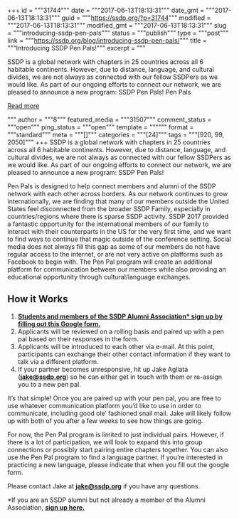+++
id = """31744"""
date = """2017-06-13T18:13:31"""
date_gmt = """2017-06-13T18:13:31"""
guid = """https://ssdp.org/?p=31744"""
modified = """2017-06-13T18:13:31"""
modified_gmt = """2017-06-13T18:13:31"""
slug = """introducing-ssdp-pen-pals"""
status = """publish"""
type = """post"""
link = """https://ssdp.org/blog/introducing-ssdp-pen-pals/"""
title = """Introducing SSDP Pen Pals!"""
excerpt = """<p>SSDP is a global network with chapters in 25 countries across all 6 habitable continents. However, due to distance, language, and cultural divides, we are not always as connected with our fellow SSDPers as we would like. As part of our ongoing efforts to connect our network, we are pleased to announce a new program: SSDP Pen Pals! Pen Pals</p>
<div class="h10"></div>
<p><a class="more-link2 flat" href="https://ssdp.org/blog/introducing-ssdp-pen-pals/">Read more</a></p>
"""
author = """8"""
featured_media = """31507"""
comment_status = """open"""
ping_status = """open"""
template = """"""
format = """standard"""
meta = """[]"""
categories = """[24]"""
tags = """[920, 99, 2050]"""
+++
<span style="font-weight: 400;">SSDP is a global network with chapters in 25 countries across all 6 habitable continents. However, due to distance, language, and cultural divides, we are not always as connected with our fellow SSDPers as we would like. As part of our ongoing efforts to connect our network, we are pleased to announce a new program: SSDP Pen Pals!</span>

<span style="font-weight: 400;">Pen Pals is designed to help connect members and alumni of the SSDP network with each other across borders. As our network continues to grow internationally, we are finding that many of our members outside the United States feel disconnected from the broader SSDP Family, especially in countries/regions where there is sparse SSDP activity. SSDP 2017 provided a fantastic opportunity for the international members of our family to interact with their counterparts in the US for the very first time, and we want to find ways to continue that magic outside of the conference setting. Social media does not always fill this gap as some of our members do not have regular access to the internet, or are not very active on platforms such as Facebook to begin with. The Pen Pal program will create an additional platform for communication between our members while also providing an educational opportunity through cultural/language exchanges. </span>
<h2><b>How it Works</b></h2>
<ol>
 	<li style="font-weight: 400;"><strong><a href="https://docs.google.com/forms/d/e/1FAIpQLSdH4LUz5gpxq8bujAOe2V41dsO69hmA3Tjx1h2WqsxwjkSKdQ/viewform?usp=sf_link">Students and members of the SSDP Alumni Association* sign up by filling out this Google form. </a></strong></li>
 	<li style="font-weight: 400;"><span style="font-weight: 400;">Applicants will be reviewed on a rolling basis and paired up with a pen pal based on their responses in the form.</span></li>
 	<li style="font-weight: 400;"><span style="font-weight: 400;">Applicants will be introduced to each other via e-mail. At this point, participants can exchange their other contact information if they want to talk via a different platform. </span></li>
 	<li style="font-weight: 400;"><span style="font-weight: 400;">If your partner becomes unresponsive, hit up Jake Agliata (</span><strong><a href="mailto:jake@ssdp.org">jake@ssdp.org</a></strong><span style="font-weight: 400;">) so he can either get in touch with them or re-assign you to a new pen pal. </span></li>
</ol>
<span style="font-weight: 400;">It’s that simple! Once you are paired up with your pen pal, you are free to use whatever communication platform you’d like to use in order to communicate, including good ole’ fashioned snail mail. Jake will likely follow up with both of you after a few weeks to see how things are going. </span>

<span style="font-weight: 400;">For now, the Pen Pal program is limited to just individual pairs. However, if there is a lot of participation, we will look to expand this into group connections or possibly start pairing entire chapters together. You can also use the Pen Pal program to find a language partner. If you’re interested in practicing a new language, please indicate that when you fill out the google form. </span>

<span style="font-weight: 400;">Please contact Jake at </span><strong><a href="mailto:jake@ssdp.org">jake@ssdp.org</a></strong><span style="font-weight: 400;"> if you have any questions.
</span>

*If you are an SSDP alumni but not already a member of the Alumni Association, <a href="https://ssdp.org/alumni/"><strong>sign up here.</strong></a>
